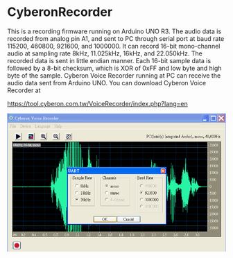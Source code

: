 # CyberonRecorder
This is a recording firmware running on Arduino UNO R3. The audio data is recorded from analog pin A1, and sent to PC through serial port at baud rate 115200, 460800, 921600, and 1000000. It can record 16-bit mono-channel audio at sampling rate 8kHz, 11.025kHz, 16kHz, and 22.050kHz. The recorded data is sent in little endian manner. Each 16-bit sample data is followed by a 8-bit checksum, which is XOR of 0xFF and low byte and high byte of the sample.
Cyberon Voice Recorder running at PC can receive the audio data sent from Arduino UNO. You can download Cyberon Voice Recorder at 

https://tool.cyberon.com.tw/VoiceRecorder/index.php?lang=en

![Screenshot - 800x600](/Screenshot.png)
